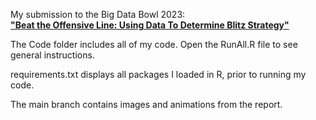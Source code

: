 My submission to the Big Data Bowl 2023:  
[**"Beat the Offensive Line: Using Data To Determine Blitz Strategy"**](https://www.kaggle.com/code/dominicborsani/using-data-to-determine-blitz-strategy)    

The Code folder includes all of my code.  Open the RunAll.R file to see general instructions.  

requirements.txt displays all packages I loaded in R, prior to running my code.

The main branch contains images and animations from the report.
